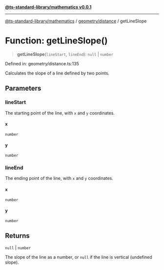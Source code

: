 [**@ts-standard-library/mathematics v0.0.1**](../../../README.md)

***

[@ts-standard-library/mathematics](../../../README.md) / [geometry/distance](../README.md) / getLineSlope

# Function: getLineSlope()

> **getLineSlope**(`lineStart`, `lineEnd`): `null` \| `number`

Defined in: geometry/distance.ts:135

Calculates the slope of a line defined by two points.

## Parameters

### lineStart

The starting point of the line, with `x` and `y` coordinates.

#### x

`number`

#### y

`number`

### lineEnd

The ending point of the line, with `x` and `y` coordinates.

#### x

`number`

#### y

`number`

## Returns

`null` \| `number`

The slope of the line as a number, or `null` if the line is vertical (undefined slope).
